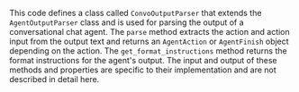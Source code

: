 This code defines a class called `ConvoOutputParser` that extends the `AgentOutputParser` class and is used for parsing the output of a conversational chat agent. The `parse` method extracts the action and action input from the output text and returns an `AgentAction` or `AgentFinish` object depending on the action. The `get_format_instructions` method returns the format instructions for the agent's output. The input and output of these methods and properties are specific to their implementation and are not described in detail here.

